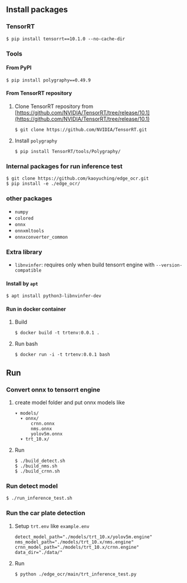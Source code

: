 ## Install packages

### TensorRT

```
$ pip install tensorrt==10.1.0 --no-cache-dir
```

### Tools

#### From PyPI

```
$ pip install polygraphy==0.49.9
```

#### From TensorRT repository
1. Clone TensorRT repository from [https://github.com/NVIDIA/TensorRT/tree/release/10.1](https://github.com/NVIDIA/TensorRT/tree/release/10.1)

    ```
    $ git clone https://github.com/NVIDIA/TensorRT.git
    ```

2. Install `polygraphy`

    ```
    $ pip install TensorRT/tools/Polygraphy/
    ```

### Internal packages for run inference test

```
$ git clone https://github.com/kaoyuching/edge_ocr.git
$ pip install -e ./edge_ocr/
```


### other packages

- `numpy`
- `colored`
- `onnx`
- `onnxmltools`
- `onnxconverter_common`


### Extra library 

- `libnvinfer`: requires only when build tensorrt engine with `--version-compatible`

#### Install by `apt`

```
$ apt install python3-libnvinfer-dev
```

#### Run in docker container

1. Build 

    ```
    $ docker build -t trtenv:0.0.1 .
    ```

2. Run bash

    ```
    $ docker run -i -t trtenv:0.0.1 bash
    ```

## Run

### Convert onnx to tensorrt engine

1. create model folder and put onnx models like

    ```
    ▾ models/
      ▾ onnx/
          crnn.onnx
          nms.onnx
          yolov5m.onnx
      ▾ trt_10.x/
    ```

2. Run
    ```
    $ ./build_detect.sh
    $ ./build_nms.sh
    $ ./build_crnn.sh
    ```


### Run detect model

```
$ ./run_inference_test.sh
```

### Run the car plate detection


1. Setup `trt.env` like `example.env`

    ```
    detect_model_path="./models/trt_10.x/yolov5m.engine"
    nms_model_path="./models/trt_10.x/nms.engine"
    crnn_model_path="./models/trt_10.x/crnn.engine"
    data_dir="./data/"
    ```

2. Run

    ```
    $ python ./edge_ocr/main/trt_inference_test.py
    ```
